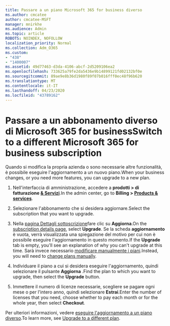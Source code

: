 ```yaml
---
title: Passare a un piano Microsoft 365 for business diverso
ms.author: cmcatee
author: cmcatee-MSFT
manager: mnirkhe
ms.audience: Admin
ms.topic: article
ROBOTS: NOINDEX, NOFOLLOW
localization_priority: Normal
ms.collection: Adm_O365
ms.custom:
- "438"
- "1400007"
ms.assetid: 49d77463-d3da-4106-abcf-2d5209106ea2
ms.openlocfilehash: 733625a79fe2da5436e9b14899121fd02132bf0e
ms.sourcegitcommit: 89ae9e8b36d1980f89f07b016fff0ec48f96b620
ms.translationtype: MT
ms.contentlocale: it-IT
ms.lasthandoff: 04/23/2020
ms.locfileid: "43789162"
---
```

# <a name="switch-to-a-different-microsoft-365-for-business-subscription"></a><span data-ttu-id="f6ee9-102">Passare a un abbonamento diverso di Microsoft 365 for business</span><span class="sxs-lookup"><span data-stu-id="f6ee9-102">Switch to a different Microsoft 365 for business subscription</span></span>

<span data-ttu-id="f6ee9-103">Quando si modifica la propria azienda o sono necessarie altre funzionalità, è possibile eseguire l'aggiornamento a un nuovo piano.</span><span class="sxs-lookup"><span data-stu-id="f6ee9-103">When your business changes, or you need more features, you can upgrade to a new plan.</span></span>
  
1. <span data-ttu-id="f6ee9-104">Nell'interfaccia di amministrazione, accedere a **prodotti \> di fatturazione [& Servizi](https://go.microsoft.com/fwlink/p/?linkid=842054)**.</span><span class="sxs-lookup"><span data-stu-id="f6ee9-104">In the admin center, go to **Billing \> [Products & services](https://go.microsoft.com/fwlink/p/?linkid=842054)**.</span></span>

2. <span data-ttu-id="f6ee9-105">Selezionare l'abbonamento che si desidera aggiornare.</span><span class="sxs-lookup"><span data-stu-id="f6ee9-105">Select the subscription that you want to upgrade.</span></span>

3. <span data-ttu-id="f6ee9-106">Nella [pagina Dettagli sottoscrizione](https://admin.microsoft.com/AdminPortal/Home#/subscriptions/webdirect%252F0dbaa202-d590-4529-98c2-a5e2ebaac702)fare clic su **Aggiorna**.</span><span class="sxs-lookup"><span data-stu-id="f6ee9-106">On the [subscription details page](https://admin.microsoft.com/AdminPortal/Home#/subscriptions/webdirect%252F0dbaa202-d590-4529-98c2-a5e2ebaac702), select **Upgrade**.</span></span>  <span data-ttu-id="f6ee9-107">Se la scheda **aggiornamento** è vuota, verrà visualizzata una spiegazione del motivo per cui non è possibile eseguire l'aggiornamento in questo momento.</span><span class="sxs-lookup"><span data-stu-id="f6ee9-107">If the **Upgrade** tab is empty, you'll see an explanation of why you can't upgrade at this time.</span></span> <span data-ttu-id="f6ee9-108">Sarà invece necessario [modificare manualmente i piani](https://docs.microsoft.com/microsoft-365/commerce/subscriptions/change-plans-manually?view=o365-worldwide).</span><span class="sxs-lookup"><span data-stu-id="f6ee9-108">Instead, you will need to [change plans manually](https://docs.microsoft.com/microsoft-365/commerce/subscriptions/change-plans-manually?view=o365-worldwide).</span></span>

4. <span data-ttu-id="f6ee9-109">Individuare il piano a cui si desidera eseguire l'aggiornamento, quindi selezionare il pulsante **Aggiorna** .</span><span class="sxs-lookup"><span data-stu-id="f6ee9-109">Find the plan to which you want to upgrade, then select the **Upgrade** button.</span></span>

5. <span data-ttu-id="f6ee9-110">Immettere il numero di licenze necessarie, scegliere se pagare ogni mese o per l'intero anno, quindi selezionare **Estrai**.</span><span class="sxs-lookup"><span data-stu-id="f6ee9-110">Enter the number of licenses that you need, choose whether to pay each month or for the whole year, then select **Checkout**.</span></span>

<span data-ttu-id="f6ee9-111">Per ulteriori informazioni, vedere [eseguire l'aggiornamento a un piano diverso](https://docs.microsoft.com/office365/admin/subscriptions-and-billing/upgrade-to-different-plan).</span><span class="sxs-lookup"><span data-stu-id="f6ee9-111">To learn more, see [Upgrade to a different plan](https://docs.microsoft.com/office365/admin/subscriptions-and-billing/upgrade-to-different-plan).</span></span>
